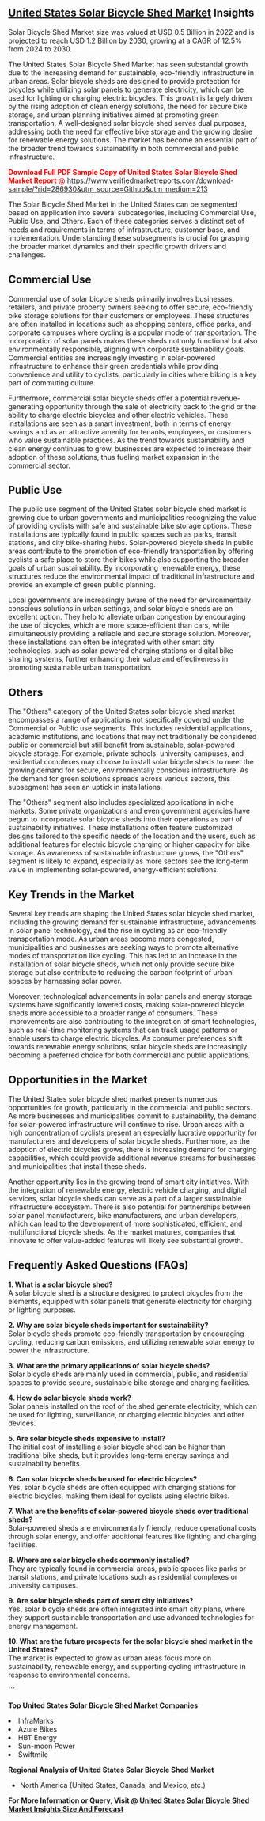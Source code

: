<h2><a href="https://www.verifiedmarketreports.com/download-sample/?rid=286930&amp;utm_source=Github&amp;utm_medium=213" target="_blank">United States Solar Bicycle Shed Market</a> Insights</h2><p>Solar Bicycle Shed Market size was valued at USD 0.5 Billion in 2022 and is projected to reach USD 1.2 Billion by 2030, growing at a CAGR of 12.5% from 2024 to 2030.</p><p><p>The United States Solar Bicycle Shed Market has seen substantial growth due to the increasing demand for sustainable, eco-friendly infrastructure in urban areas. Solar bicycle sheds are designed to provide protection for bicycles while utilizing solar panels to generate electricity, which can be used for lighting or charging electric bicycles. This growth is largely driven by the rising adoption of clean energy solutions, the need for secure bike storage, and urban planning initiatives aimed at promoting green transportation. A well-designed solar bicycle shed serves dual purposes, addressing both the need for effective bike storage and the growing desire for renewable energy solutions. The market has become an essential part of the broader trend towards sustainability in both commercial and public infrastructure. <p><span class=""><span style="color: #ff0000;"><strong>Download Full PDF Sample Copy of United States Solar Bicycle Shed Market Report</strong> @ </span><a href="https://www.verifiedmarketreports.com/download-sample/?rid=286930&amp;utm_source=Github&amp;utm_medium=213" target="_blank">https://www.verifiedmarketreports.com/download-sample/?rid=286930&amp;utm_source=Github&amp;utm_medium=213</a></span></p></p><p>The Solar Bicycle Shed Market in the United States can be segmented based on application into several subcategories, including Commercial Use, Public Use, and Others. Each of these categories serves a distinct set of needs and requirements in terms of infrastructure, customer base, and implementation. Understanding these subsegments is crucial for grasping the broader market dynamics and their specific growth drivers and challenges.</p><h2>Commercial Use</h2><p>Commercial use of solar bicycle sheds primarily involves businesses, retailers, and private property owners seeking to offer secure, eco-friendly bike storage solutions for their customers or employees. These structures are often installed in locations such as shopping centers, office parks, and corporate campuses where cycling is a popular mode of transportation. The incorporation of solar panels makes these sheds not only functional but also environmentally responsible, aligning with corporate sustainability goals. Commercial entities are increasingly investing in solar-powered infrastructure to enhance their green credentials while providing convenience and utility to cyclists, particularly in cities where biking is a key part of commuting culture.</p><p>Furthermore, commercial solar bicycle sheds offer a potential revenue-generating opportunity through the sale of electricity back to the grid or the ability to charge electric bicycles and other electric vehicles. These installations are seen as a smart investment, both in terms of energy savings and as an attractive amenity for tenants, employees, or customers who value sustainable practices. As the trend towards sustainability and clean energy continues to grow, businesses are expected to increase their adoption of these solutions, thus fueling market expansion in the commercial sector.</p><h2>Public Use</h2><p>The public use segment of the United States solar bicycle shed market is growing due to urban governments and municipalities recognizing the value of providing cyclists with safe and sustainable bike storage options. These installations are typically found in public spaces such as parks, transit stations, and city bike-sharing hubs. Solar-powered bicycle sheds in public areas contribute to the promotion of eco-friendly transportation by offering cyclists a safe place to store their bikes while also supporting the broader goals of urban sustainability. By incorporating renewable energy, these structures reduce the environmental impact of traditional infrastructure and provide an example of green public planning.</p><p>Local governments are increasingly aware of the need for environmentally conscious solutions in urban settings, and solar bicycle sheds are an excellent option. They help to alleviate urban congestion by encouraging the use of bicycles, which are more space-efficient than cars, while simultaneously providing a reliable and secure storage solution. Moreover, these installations can often be integrated with other smart city technologies, such as solar-powered charging stations or digital bike-sharing systems, further enhancing their value and effectiveness in promoting sustainable urban transportation.</p><h2>Others</h2><p>The "Others" category of the United States solar bicycle shed market encompasses a range of applications not specifically covered under the Commercial or Public use segments. This includes residential applications, academic institutions, and locations that may not traditionally be considered public or commercial but still benefit from sustainable, solar-powered bicycle storage. For example, private schools, university campuses, and residential complexes may choose to install solar bicycle sheds to meet the growing demand for secure, environmentally conscious infrastructure. As the demand for green solutions spreads across various sectors, this subsegment has seen an uptick in installations.</p><p>The "Others" segment also includes specialized applications in niche markets. Some private organizations and even government agencies have begun to incorporate solar bicycle sheds into their operations as part of sustainability initiatives. These installations often feature customized designs tailored to the specific needs of the location and the users, such as additional features for electric bicycle charging or higher capacity for bike storage. As awareness of sustainable infrastructure grows, the "Others" segment is likely to expand, especially as more sectors see the long-term value in implementing solar-powered, energy-efficient solutions.</p><h2>Key Trends in the Market</h2><p>Several key trends are shaping the United States solar bicycle shed market, including the growing demand for sustainable infrastructure, advancements in solar panel technology, and the rise in cycling as an eco-friendly transportation mode. As urban areas become more congested, municipalities and businesses are seeking ways to promote alternative modes of transportation like cycling. This has led to an increase in the installation of solar bicycle sheds, which not only provide secure bike storage but also contribute to reducing the carbon footprint of urban spaces by harnessing solar power.</p><p>Moreover, technological advancements in solar panels and energy storage systems have significantly lowered costs, making solar-powered bicycle sheds more accessible to a broader range of consumers. These improvements are also contributing to the integration of smart technologies, such as real-time monitoring systems that can track usage patterns or enable users to charge electric bicycles. As consumer preferences shift towards renewable energy solutions, solar bicycle sheds are increasingly becoming a preferred choice for both commercial and public applications.</p><h2>Opportunities in the Market</h2><p>The United States solar bicycle shed market presents numerous opportunities for growth, particularly in the commercial and public sectors. As more businesses and municipalities commit to sustainability, the demand for solar-powered infrastructure will continue to rise. Urban areas with a high concentration of cyclists present an especially lucrative opportunity for manufacturers and developers of solar bicycle sheds. Furthermore, as the adoption of electric bicycles grows, there is increasing demand for charging capabilities, which could provide additional revenue streams for businesses and municipalities that install these sheds.</p><p>Another opportunity lies in the growing trend of smart city initiatives. With the integration of renewable energy, electric vehicle charging, and digital services, solar bicycle sheds can serve as a part of a larger sustainable infrastructure ecosystem. There is also potential for partnerships between solar panel manufacturers, bike manufacturers, and urban developers, which can lead to the development of more sophisticated, efficient, and multifunctional bicycle sheds. As the market matures, companies that innovate to offer value-added features will likely see substantial growth.</p><h2>Frequently Asked Questions (FAQs)</h2><p><b>1. What is a solar bicycle shed?</b><br> A solar bicycle shed is a structure designed to protect bicycles from the elements, equipped with solar panels that generate electricity for charging or lighting purposes.</p><p><b>2. Why are solar bicycle sheds important for sustainability?</b><br> Solar bicycle sheds promote eco-friendly transportation by encouraging cycling, reducing carbon emissions, and utilizing renewable solar energy to power the infrastructure.</p><p><b>3. What are the primary applications of solar bicycle sheds?</b><br> Solar bicycle sheds are mainly used in commercial, public, and residential spaces to provide secure, sustainable bike storage and charging facilities.</p><p><b>4. How do solar bicycle sheds work?</b><br> Solar panels installed on the roof of the shed generate electricity, which can be used for lighting, surveillance, or charging electric bicycles and other devices.</p><p><b>5. Are solar bicycle sheds expensive to install?</b><br> The initial cost of installing a solar bicycle shed can be higher than traditional bike sheds, but it provides long-term energy savings and sustainability benefits.</p><p><b>6. Can solar bicycle sheds be used for electric bicycles?</b><br> Yes, solar bicycle sheds are often equipped with charging stations for electric bicycles, making them ideal for cyclists using electric bikes.</p><p><b>7. What are the benefits of solar-powered bicycle sheds over traditional sheds?</b><br> Solar-powered sheds are environmentally friendly, reduce operational costs through solar energy, and offer additional features like lighting and charging facilities.</p><p><b>8. Where are solar bicycle sheds commonly installed?</b><br> They are typically found in commercial areas, public spaces like parks or transit stations, and private locations such as residential complexes or university campuses.</p><p><b>9. Are solar bicycle sheds part of smart city initiatives?</b><br> Yes, solar bicycle sheds are often integrated into smart city plans, where they support sustainable transportation and use advanced technologies for energy management.</p><p><b>10. What are the future prospects for the solar bicycle shed market in the United States?</b><br> The market is expected to grow as urban areas focus more on sustainability, renewable energy, and supporting cycling infrastructure in response to environmental concerns.</p>```</p><p><strong>Top United States Solar Bicycle Shed Market Companies</strong></p><div data-test-id=""><p><li>InfraMarks</li><li> Azure Bikes</li><li> HBT Energy</li><li> Sun-moon Power</li><li> Swiftmile</li></p><div><strong>Regional Analysis of&nbsp;United States Solar Bicycle Shed Market</strong></div><ul><li dir="ltr"><p dir="ltr">North America&nbsp;(United States, Canada, and Mexico, etc.)</p></li></ul><p><strong>For More Information or Query, Visit @&nbsp;</strong><strong><a href="https://www.verifiedmarketreports.com/product/solar-bicycle-shed-market/?utm_source=Github&amp;utm_medium=213" target="_blank">United States Solar Bicycle Shed Market Insights Size And Forecast</a></strong></p></div>
